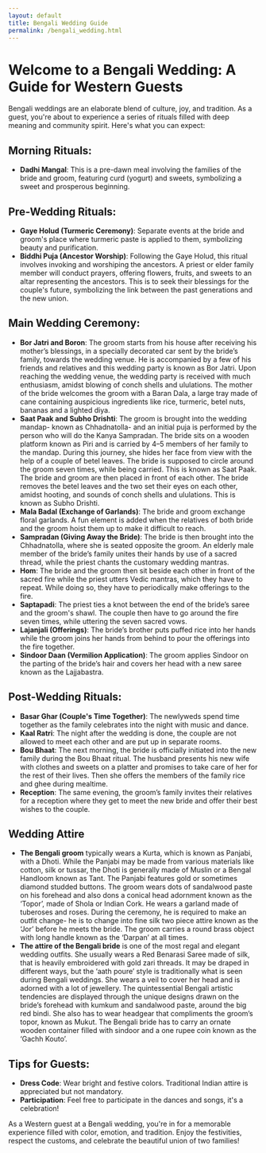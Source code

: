 ```yaml
---
layout: default
title: Bengali Wedding Guide
permalink: /bengali_wedding.html
---
```

# Welcome to a Bengali Wedding: A Guide for Western Guests

Bengali weddings are an elaborate blend of culture, joy, and tradition. As a guest, you're about to experience a series of rituals filled with deep meaning and community spirit. Here's what you can expect:

## Morning Rituals:

- **Dadhi Mangal**: This is a pre-dawn meal involving the families of the bride and groom, featuring curd (yogurt) and sweets, symbolizing a sweet and prosperous beginning.

## Pre-Wedding Rituals:

- **Gaye Holud (Turmeric Ceremony)**: Separate events at the bride and groom's place where turmeric paste is applied to them, symbolizing beauty and purification.
- **Biddhi Puja (Ancestor Worship)**: Following the Gaye Holud, this ritual involves invoking and worshiping the ancestors. A priest or elder family member will conduct prayers, offering flowers, fruits, and sweets to an altar representing the ancestors. This is to seek their blessings for the couple's future, symbolizing the link between the past generations and the new union.

## Main Wedding Ceremony:

- **Bor Jatri and Boron**: The groom starts from his house after receiving his mother’s blessings, in a specially decorated car sent by the bride’s family, towards the wedding venue. He is accompanied by a few of his friends and relatives and this wedding party is known as Bor Jatri. Upon reaching the wedding venue, the wedding party is received with much enthusiasm, amidst blowing of conch shells and ululations. The mother of the bride welcomes the groom with a Baran Dala, a large tray made of cane containing auspicious ingredients like rice, turmeric, betel nuts, bananas and a lighted diya.
- **Saat Paak and Subho Drishti**: The groom is brought into the wedding mandap- known as Chhadnatolla- and an initial puja is performed by the person who will do the Kanya Sampradan. The bride sits on a wooden platform known as Piri and is carried by 4–5 members of her family to the mandap. During this journey, she hides her face from view with the help of a couple of betel leaves. The bride is supposed to circle around the groom seven times, while being carried. This is known as Saat Paak. The bride and groom are then placed in front of each other. The bride removes the betel leaves and the two set their eyes on each other, amidst hooting, and sounds of conch shells and ululations. This is known as Subho Drishti.
- **Mala Badal (Exchange of Garlands)**: The bride and groom exchange floral garlands. A fun element is added when the relatives of both bride and the groom hoist them up to make it difficult to reach.
- **Sampradan (Giving Away the Bride)**: The bride is then brought into the Chhadnatolla, where she is seated opposite the groom. An elderly male member of the bride’s family unites their hands by use of a sacred thread, while the priest chants the customary wedding mantras.
- **Hom**: The bride and the groom then sit beside each other in front of the sacred fire while the priest utters Vedic mantras, which they have to repeat. While doing so, they have to periodically make offerings to the fire.
- **Saptapadi**: The priest ties a knot between the end of the bride’s saree and the groom's shawl. The couple then have to go around the fire seven times, while uttering the seven sacred vows.
- **Lajanjali (Offerings)**: The bride’s brother puts puffed rice into her hands while the groom joins her hands from behind to pour the offerings into the fire together.
- **Sindoor Daan (Vermilion Application)**: The groom applies Sindoor on the parting of the bride’s hair and covers her head with a new saree known as the Lajjabastra.

## Post-Wedding Rituals:

- **Basar Ghar (Couple's Time Together)**: The newlyweds spend time together as the family celebrates into the night with music and dance.
- **Kaal Ratri**: The night after the wedding is done, the couple are not allowed to meet each other and are put up in separate rooms.
- **Bou Bhaat**: The next morning, the bride is officially initiated into the new family during the Bou Bhaat ritual. The husband presents his new wife with clothes and sweets on a platter and promises to take care of her for the rest of their lives. Then she offers the members of the family rice and ghee during mealtime.
- **Reception**: The same evening, the groom’s family invites their relatives for a reception where they get to meet the new bride and offer their best wishes to the couple.

## Wedding Attire

- **The Bengali groom** typically wears a Kurta, which is known as Panjabi, with a Dhoti. While the Panjabi may be made from various materials like cotton, silk or tussar, the Dhoti is generally made of Muslin or a Bengal Handloom known as Tant. The Panjabi features gold or sometimes diamond studded buttons. The groom wears dots of sandalwood paste on his forehead and also dons a conical head adornment known as the ‘Topor’, made of Shola or Indian Cork. He wears a garland made of tuberoses and roses. During the ceremony, he is required to make an outfit change- he is to change into fine silk two piece attire known as the ‘Jor’ before he meets the bride. The groom carries a round brass object with long handle known as the ‘Darpan’ at all times.
- **The attire of the Bengali bride** is one of the most regal and elegant wedding outfits. She usually wears a Red Benarasi Saree made of silk, that is heavily embroidered with gold zari threads. It may be draped in different ways, but the ‘aath poure’ style is traditionally what is seen during Bengali weddings. She wears a veil to cover her head and is adorned with a lot of jewellery. The quintessential Bengali artistic tendencies are displayed through the unique designs drawn on the bride’s forehead with kumkum and sandalwood paste, around the big red bindi. She also has to wear headgear that compliments the groom’s topor, known as Mukut. The Bengali bride has to carry an ornate wooden container filled with sindoor and a one rupee coin known as the ‘Gachh Kouto’.

## Tips for Guests:

- **Dress Code**: Wear bright and festive colors. Traditional Indian attire is appreciated but not mandatory.
- **Participation**: Feel free to participate in the dances and songs, it's a celebration!

As a Western guest at a Bengali wedding, you're in for a memorable experience filled with color, emotion, and tradition. Enjoy the festivities, respect the customs, and celebrate the beautiful union of two families!
